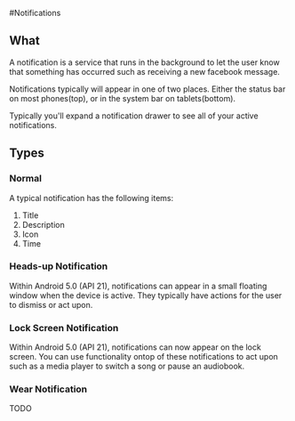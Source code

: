 #Notifications

## What

A notification is a service that runs in the background to let the user know that something has occurred such as receiving a new facebook message.

Notifications typically will appear in one of two places. Either the status bar on most phones(top), or in the system bar on tablets(bottom).

Typically you'll expand a notification drawer to see all of your active notifications.

## Types

### Normal

A typical notification has the following items: 

1. Title
2. Description
3. Icon
4. Time

### Heads-up Notification

Within Android 5.0 (API 21), notifications can appear in a small floating window when the device is active. They typically have actions for the user to dismiss or act upon.

### Lock Screen Notification

Within Android 5.0 (API 21), notifications can now appear on the lock screen. You can use functionality ontop of these notifications to act upon such as a media player to switch a song or pause an audiobook.

### Wear Notification

TODO

